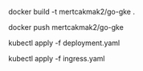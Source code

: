 docker build -t mertcakmak2/go-gke .

docker push mertcakmak2/go-gke 

kubectl apply -f deployment.yaml

kubectl apply -f ingress.yaml